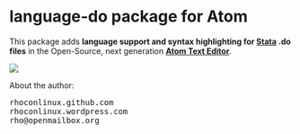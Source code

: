 # language-do package for Atom

This package adds **language support and syntax highlighting for [Stata](http://stata.com/) .do files** in the Open-Source, next generation [**Atom Text Editor**](https://github.com/atom/atom).

![](redme-assets/snap1.png)

About the author:
<pre>
rhoconlinux.github.com
rhoconlinux.wordpress.com
rho@openmailbox.org
</pre>
